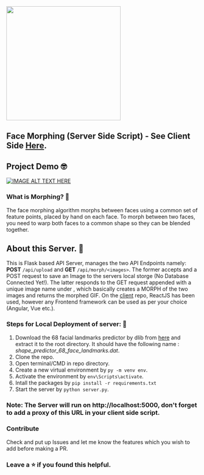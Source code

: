 <img src="https://cdn.dribbble.com/users/470545/screenshots/2153975/face-morphing.gif" width="300"/>

## Face Morphing (Server Side Script) - See Client Side [Here](https://github.com/tarunnsingh/morph-client).

## Project Demo :nerd_face:

[![IMAGE ALT TEXT HERE](http://img.youtube.com/vi/_ThVHciEj4g/0.jpg)](http://www.youtube.com/watch?v=_ThVHciEj4g)

### What is Morphing? :thinking:

The face morphing algorithm morphs between faces using a common set of feature points, placed by hand on each face. To morph between two faces, you need to warp both faces to a common shape so they can be blended together.

## About this Server. :monocle_face:

This is Flask based API Server, manages the two API Endpoints namely: **POST** `/api/upload` and **GET** `/api/morph/<images>`. The former accepts and a POST request to save an Image to the servers local storge (No Database Connected Yet!). The latter responds to the GET request appended with a unique image name under **<images>**, which basically creates a MORPH of the two images and returns the morphed GIF. On the [client](https://github.com/tarunnsingh/morph-client) repo, ReactJS has been used, however any Frontend framework can be used as per your choice (Angular, Vue etc.).

### Steps for Local Deployment of server: :rocket:

1. Download the 68 facial landmarks predictor by dlib from [here](http://dlib.net/files/shape_predictor_68_face_landmarks.dat.bz2) and extract it to the root directory. It should have the following name : _shape_predictor_68_face_landmarks.dat_.
2. Clone the repo.
3. Open terminal/CMD in repo directory.
4. Create a new virtual environment by `py -m venv env`.
5. Activate the environment by `env\Scripts\activate`.
6. Intall the packages by `pip install -r requirements.txt`
7. Start the server by `python server.py`.

### Note: The Server will run on http://localhost:5000, don't forget to add a proxy of this URL in your client side script.

### Contribute

Check and put up Issues and let me know the features which you wish to add before making a PR.

### Leave a :star: if you found this helpful.
